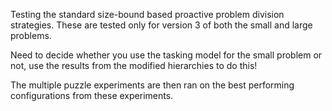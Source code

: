 Testing the standard size-bound based proactive problem division strategies.
These are tested only for version 3 of both the small and large problems.

Need to decide whether you use the tasking model for the small problem or not, use the results from the modified hierarchies to do this!

The multiple puzzle experiments are then ran on the best performing configurations from these experiments.